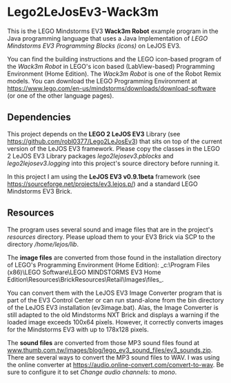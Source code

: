 # Lego2LeJosEv3-Wack3m
This is the LEGO Mindstorms EV3 **Wack3m Robot** example program in the Java programming language that uses a Java Implementation of _LEGO Mindstorms EV3 Programming Blocks (icons)_ on LeJOS EV3. 

You can find the building instructions and the LEGO icon-based program of the _Wack3m Robot_ in LEGO's icon based (LabView-based) Programming Environment (Home Edition). The _Wack3m Robot_ is one of the Robot Remix models. You can download the LEGO Programming Environment at https://www.lego.com/en-us/mindstorms/downloads/download-software (or one of the other language pages).

## Dependencies
This project depends on the **LEGO 2 LeJOS EV3** Library (see https://github.com/robl0377/Lego2LeJosEv3) that sits on top of the current version of the LeJOS EV3 framework. 
Please copy the classes in the LEGO 2 LeJOS EV3 Library packages _lego2lejosev3.pblocks_ and _lego2lejosev3.logging_ into this project's source directory before running it.

In this project I am using the **LeJOS EV3 v0.9.1beta** framework (see https://sourceforge.net/projects/ev3.lejos.p/) and a standard LEGO Mindstorms EV3 Brick.

## Resources
The program uses several sound and image files that are in the project's _resources_ directory. 
Please upload them to your EV3 Brick via SCP to the directory _/home/lejos/lib_.

The **image files** are converted from those found in the installation directory of LEGO's Programming Environment (Home Edition): _c:\Program Files (x86)\LEGO Software\LEGO MINDSTORMS EV3 Home Edition\Resources\BrickResources\Retail\Images\files\_. 

You can convert them with the LeJOS EV3 Image Converter program that is part of the EV3 Control Center or can run stand-alone from the bin directory of the LeJOS EV3 installation (ev3image.bat). Alas, the Image Converter is still adapted to the old Mindstorms NXT Brick and displays a warning if the loaded image exceeds 100x64 pixels. However, it correctly converts images for the Mindstorms EV3 with up to 178x128 pixels.

The **sound files** are converted from those MP3 sound files found at www.thumb.com.tw/images/blog/lego_ev3_sound_files/ev3_sounds.zip.
There are several ways to convert the MP3 sound files to WAV. 
I was using the online converter at https://audio.online-convert.com/convert-to-wav. 
Be sure to configure it to set _Change audio channels:_ to _mono_.

